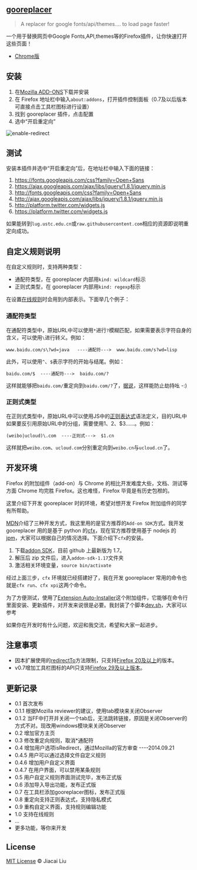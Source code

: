 ## [gooreplacer](http://liujiacai.net/gooreplacer )


> A replacer for google fonts/api/themes.... to load page faster!

一个用于替换网页中Google Fonts,API,themes等的Firefox插件，让你快速打开这些页面！

- [Chrome版](https://github.com/jiacai2050/gooreplacer4chrome)

<a name="install"></a>
## 安装

1. 在[Mozilla ADD-ONS](https://addons.mozilla.org/zh-CN/firefox/addon/gooreplacer/)下载并安装
2. 在 Firefox 地址栏中输入`about:addons`，打开插件控制面板（0.7及以后版本可直接点击工具栏图标进行设置）
3. 找到 gooreplacer 插件，点击配置
4. 选中“开启重定向”

<img src="http://img02.taobaocdn.com/imgextra/i2/581166664/TB2Ih_MaVXXXXXnXXXXXXXXXXXX_!!581166664.png" alt=" enable-redirect"/>

<a name="test"></a>
## 测试

安装本插件并选中“开启重定向”后，在地址栏中输入下面的链接：

1. https://fonts.googleapis.com/css?family=Open+Sans
2. https://ajax.googleapis.com/ajax/libs/jquery/1.8.1/jquery.min.js
3. http://fonts.googleapis.com/css?family=Open+Sans
4. http://ajax.googleapis.com/ajax/libs/jquery/1.8.1/jquery.min.js
5. http://platform.twitter.com/widgets.js
6. https://platform.twitter.com/widgets.js

如果能转到`lug.ustc.edu.cn`或`raw.githubusercontent.com`相应的资源即说明重定向成功。

<a name="diy"></a>
## 自定义规则说明

在自定义规则时，支持两种类型：

- 通配符类型，在 gooreplacer 内部用`kind: wildcard`标示
- 正则式类型，在 gooreplacer 内部用`kind: regexp`标示

在设置[在线规则](https://github.com/jiacai2050/gooreplacer4chrome/raw/master/gooreplacer.gson)时会用到内部表示。下面举几个例子：

### 通配符类型

在通配符类型中，原始URL中可以使用`*`进行`?`模糊匹配，如果需要表示字符自身的含义，可以使用`\`进行转义。例如：

```
www.baidu.com/s\?wd=java   ----通配符--->  www.baidu.com/s?wd=lisp
```

此外，可以使用`^`、`$`表示字符的开始与结尾。例如：

```
baidu.com/$  ----通配符--->  baidu.com/?
```
这样就能够把`baidu.com/`重定向到`baidu.com/?`了，[据说](http://v2ex.com/t/169967#reply2)，这样能防止劫持吆 -:)


### 正则式类型

在正则式类型中，原始URL中可以使用JS中的[正则表达式](https://developer.mozilla.org/zh-CN/docs/Web/JavaScript/Reference/Global_Objects/RegExp)语法定义，目的URL中如果要反引用原始URL中的分组，需要使用$1、$2、$3......。例如：

```
(weibo|ucloud)\.com  ----正则式--->  $1.cn
```

这样就把`weibo.com`、`ucloud.com`分别重定向到`weibo.cn`与`ucloud.cn`了。

<a name="dev"></a>
## 开发环境

Firefox 的附加组件（add-on）与 Chrome 的相比开发难度大些，文档、测试等方面 Chrome 均完胜 Firefox。这也难怪，Firefox 毕竟是有历史包袱的。

这里介绍下开发 gooreplacer 时的环境，希望对想开发 Firefox 附加组件的同学有所帮助。

[MDN](https://developer.mozilla.org/en-US/Add-ons)介绍了三种开发方式，我这里用的是官方推荐的`Add-on SDK`方式。我开发 gooreplacer 用的是基于 python 的[cfx](https://developer.mozilla.org/en-US/Add-ons/SDK/Tools/cfx)，现在官方推荐使用基于 nodejs 的 [jpm](https://developer.mozilla.org/en-US/Add-ons/SDK/Tools/jpm)，大家可以根据自己的情况选择。下面介绍下`cfx`的安装。

1. 下载[addon SDK](https://github.com/mozilla/addon-sdk/archive/1.17.zip)，目前 github 上最新版为 1.7。
2. 解压后 zip 文件后，进入`addon-sdk-1.17`文件夹
3. 激活相关环境变量，`source bin/activate`

经过上面三步，`cfx` 环境就已经搭建好了，我在开发 gooreplacer 常用的命令也就是`cfx run`、`cfx xpi`这两个命令。

为了方便测试，使用了[Extension Auto-Installer](https://addons.mozilla.org/en-US/firefox/addon/autoinstaller/)这个附加组件，它能够在命令行里面安装、更新插件，对开发来说很是必要。我封装了个脚本[dev.sh](dev.sh)，大家可以参考


如果你在开发时有什么问题，欢迎和我交流，希望和大家一起进步。

<a name="warn"></a>
## 注意事项

- 因本扩展使用的[redirectTo](https://developer.mozilla.org/en-US/docs/Mozilla/Tech/XPCOM/Reference/Interface/nsIHttpChannel#redirectTo%28%29)方法限制，只支持[Firefox 20及以上](https://developer.mozilla.org/en-US/docs/Mozilla/Gecko/Versions)的版本。
- v0.7增加工具栏图标的API只支持[Firefox 29及以上版本](https://developer.mozilla.org/en-US/Add-ons/SDK/Tutorials/Adding_a_Button_to_the_Toolbar)。

<a name="changelog"></a>
## 更新记录
- 0.1 首次发布
- 0.1.1 根据Mozilla reviewer的建议，使用tab模块来关闭Observer
- 0.1.2 当FF中打开并关闭一个tab后，无法跳转链接，原因是关闭Observer的方式不对。现改用windows模块来关闭Observer
- 0.2 增加官方主页
- 0.3 修改重定向规则，取消\*通配符
- 0.4 增加用户选项isRedirect，通过Mozilla的官方审查 ----2014.09.21
- 0.4.5 用户可以通过选择文件自定义规则
- 0.4.6 增加用户自定义界面
- 0.4.7 在用户界面，可以禁用某条规则
- 0.5 用户自定义规则界面测试完毕，发布正式版
- 0.6 添加导入导出功能，发布正式版
- 0.7 在工具栏添加gooreplacer图标，发布正式版
- 0.8 重定向支持正则表达式，支持隐私模式
- 0.9 重构自定义界面，支持规则编辑功能
- 1.0 支持在线规则
- ...
- 更多功能，等你来开发 

## License

[MIT License](http://liujiacai.net/license/MIT.html?year=2015) © Jiacai Liu
